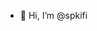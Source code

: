 - 👋 Hi, I’m @spkifi

<!---
spkifi/spkifi is a ✨ special ✨ repository because its `README.md` (this file) appears on your GitHub profile.
You can click the Preview link to take a look at your changes.
--->
